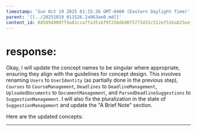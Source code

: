 ```yaml
---
timestamp: 'Sun Oct 19 2025 01:15:26 GMT-0400 (Eastern Daylight Time)'
parent: '[[../20251019_011526.2a963ae0.md]]'
content_id: 0d5894000ff9a81cca7fa3516f9f256db9075773d15c512ef516a825eef38b24
---
```


# response:

Okay, I will update the concept names to be singular where appropriate, ensuring they align with the guidelines for concept design. This involves renaming `Users` to `UserIdentity` (as partially done in the previous step), `Courses` to `CourseManagement`, `Deadlines` to `DeadlineManagement`, `UploadedDocuments` to `DocumentManagement`, and `ParsedDeadlineSuggestions` to `SuggestionManagement`. I will also fix the pluralization in the state of `SuggestionManagement` and update the "A Brief Note" section.

Here are the updated concepts:

***
